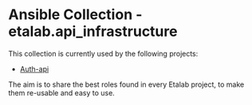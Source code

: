 # Ansible Collection - etalab.api_infrastructure

This collection is currently used by the following projects:

- [Auth-api](https://github.com/betagouv/api-auth)

The aim is to share the best roles found in every Etalab project, to make them re-usable and easy to use.
